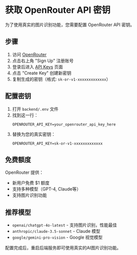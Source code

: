 # 获取 OpenRouter API 密钥

为了使用真实的图片识别功能，您需要配置 OpenRouter API 密钥。

## 步骤

1. 访问 [OpenRouter](https://openrouter.ai/)
2. 点击右上角 "Sign Up" 注册账号
3. 登录后进入 [API Keys](https://openrouter.ai/keys) 页面
4. 点击 "Create Key" 创建新密钥
5. 复制生成的密钥（格式: `sk-or-v1-xxxxxxxxxxxxx`）

## 配置密钥

1. 打开 `backend/.env` 文件
2. 找到这一行：
   ```
   OPENROUTER_API_KEY=your_openrouter_api_key_here
   ```
3. 替换为您的真实密钥：
   ```
   OPENROUTER_API_KEY=sk-or-v1-xxxxxxxxxxxxx
   ```

## 免费额度

OpenRouter 提供：
- 新用户免费 $1 额度
- 支持多种模型（GPT-4, Claude等）
- 支持图片识别功能

## 推荐模型

- `openai/chatgpt-4o-latest` - 支持图片识别，性能最佳
- `anthropic/claude-3.5-sonnet` - Claude 模型
- `google/gemini-pro-vision` - Google 视觉模型

配置完成后，重启后端服务即可使用真实的AI图片识别功能。